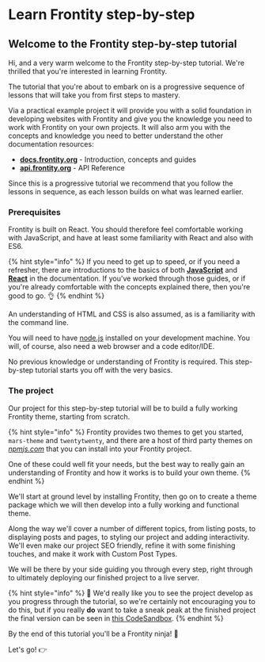 # Learn Frontity step-by-step

## Welcome to the Frontity step-by-step tutorial

Hi, and a very warm welcome to the Frontity step-by-step tutorial. We're thrilled that you're interested in learning Frontity.

The tutorial that you're about to embark on is a progressive sequence of lessons that will take you from first steps to mastery.

Via a practical example project it will provide you with a solid foundation in developing websites with Frontity and give you the knowledge you need to work with Frontity on your own projects. It will also arm you with the concepts and knowledge you need to better understand the other documentation resources:

- [**docs.frontity.org**](https://docs.frontity.org) - Introduction, concepts and guides
- [**api.frontity.org**](https://api.frontity.org) - API Reference

Since this is a progressive tutorial we recommend that you follow the lessons in sequence, as each lesson builds on what was learned earlier.

### Prerequisites

Frontity is built on React. You should therefore feel comfortable working with JavaScript, and have at least some familiarity with React and also with ES6.

{% hint style="info" %}
If you need to get up to speed, or if you need a refresher, there are introductions to the basics of both **[JavaScript](https://docs.frontity.org/guides/javascript-basics)** and **[React](https://docs.frontity.org/guides/react-basic)** in the documentation. If you've worked through those guides, or if you're already comfortable with the concepts explained there, then you're good to go. 👌
{% endhint %}

An understanding of HTML and CSS is also assumed, as is a familiarity with the command line.

You will need to have [node.js](https://nodejs.org/) installed on your development machine. You will, of course, also need a web browser and a code editor/IDE.

No previous knowledge or understanding of Frontity is required. This step-by-step tutorial starts you off with the very basics.

### The project

Our project for this step-by-step tutorial will be to build a fully working Frontity theme, starting from scratch.

{% hint style="info" %}
Frontity provides two themes to get you started, `mars-theme` and `twentytwenty`, and there are a host of third party themes on [_npmjs.com_](https://www.npmjs.com/search?q=keywords:frontity-theme) that you can install into your Frontity project.

One of these could well fit your needs, but the best way to really gain an understanding of Frontity and how it works is to build your own theme.
{% endhint %}

We'll start at ground level by installing Frontity, then go on to create a theme package which we will then develop into a fully working and functional theme.

Along the way we'll cover a number of different topics, from listing posts, to displaying posts and pages, to styling our project and adding interactivity. We'll even make our project SEO friendly, refine it with some finishing touches, and make it work with Custom Post Types.

We will be there by your side guiding you through every step, right through to ultimately deploying our finished project to a live server.

{% hint style="info" %}
👀 We'd really like you to see the project develop as you progress through the tutorial, so we're certainly not encouraging you to do this, but if you really **do** want to take a sneak peak at the finished project the final version can be seen in [this CodeSandbox](https://codesandbox.io/s/github/frontity-demos/tutorial-hello-frontity).
{% endhint %}

By the end of this tutorial you'll be a Frontity ninja! 🥷

Let's go! 👉
